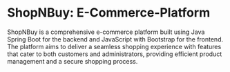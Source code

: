 # ShopNBuy: E-Commerce-Platform
ShopNBuy is a comprehensive e-commerce platform built using Java Spring Boot for the backend and JavaScript with Bootstrap for the frontend. The platform aims to deliver a seamless shopping experience with features that cater to both customers and administrators, providing efficient product management and a secure shopping process.
